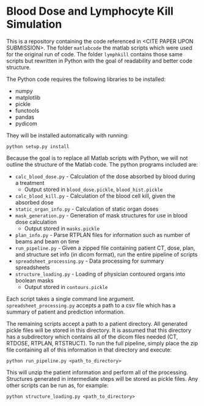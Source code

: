 # Blood Dose and Lymphocyte Kill Simulation

This is a repository containing the code referenced in \<CITE PAPER UPON SUBMISSION\>. The folder `matlabcode` the matlab scripts which were used for the original run of code. The folder `lymphkill` contains those same scripts but rewritten in Python with the goal of readability and better code structure. 

The Python code requires the following libraries to be installed:
- numpy
- matplotlib
- pickle
- functools
- pandas
- pydicom

They will be installed automatically with running:

`python setup.py install`

Because the goal is to replace all Matlab scripts with Python, we will not outline the structure of the Matlab code. The python programs included are:
- `calc_blood_dose.py` - Calculation of the dose absorbed by blood during a treatment
  - Output stored in `blood_dose.pickle`, `blood_hist.pickle`
- `calc_blood_kill.py` - Calculation of the blood cell kill, given the absorbed dose
- `static_organ_info.py` - Calculation of static organ doses
- `mask_generation.py` - Generation of mask structures for use in blood dose calculation
  - Output stored in `masks.pickle`
- `plan_info.py` - Parse RTPLAN files for information such as number of beams and beam on time
- `run_pipeline.py` - Given a zipped file containing patient CT, dose, plan, and structure set info (in dicom format), run the entire pipeline of scripts
- `spreadsheet_processing.py` - Data processing for summary spreadsheets
- `structure_loading.py` - Loading of physician contoured organs into boolean masks
  - Output stored in `contours.pickle`

Each script takes a single command line argument. `spreadsheet_processing.py` accepts a path to a csv file which has a summary of patient and prediction information. 

The remaining scripts accept a path to a patient directory. All generated pickle files will be stored in this directory. It is assumed that this directory has a subdirectory which contains all of the dicom files needed (CT, RTDOSE, RTPLAN, RTSTRUCT). To run the full pipeline, simply place the zip file containing all of this information in that directory and execute:

`python run_pipeline.py <path_to_directory>`

This will unzip the patient information and perform all of the processing. Structures generated in intermediate steps will be stored as pickle files. Any other scripts can be run as, for example:

`python structure_loading.py <path_to_directory>`
